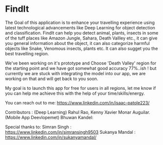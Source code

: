# FindIt
The Goal of this application is to enhance your travelling experience using latest technological advancements like Deep Learning for object detection and classification. FindIt can help you detect animal, plants, insects in some of the tuff places like Amazon Jungle, Sahara, Death Vallley etc., it can give you general information about the object, it can also categorize harmful objects like Snake, Venomous insects, plants etc. It can also sugget you the best travelling region.

We've been working on it's prototype and Choose 'Death Valley' region for the starting point and we have got somewhat good accuracy 77%..ish ! but currently we are stuck with integrating the model into our app, we are working on that and will get back to you soon. 

My goal is to launch this app for free for users in all regions, let me know if you can help me achieve this with the help of your time/skills/energy. 

You can reach out to me: https://www.linkedin.com/in/isaac-patole223/

Contributors :
(Deep Learning) Rahul Rao, 
Kenny Xavier Monar Auguilar.
(Mobile App Deevlopemet) Bhuwan Kandel:

Special thanks to:
Simran Singh : https://www.linkedin.com/in/simransingh9503
Sukanya Mandal : https://www.linkedin.com/in/sukanyamandal/



